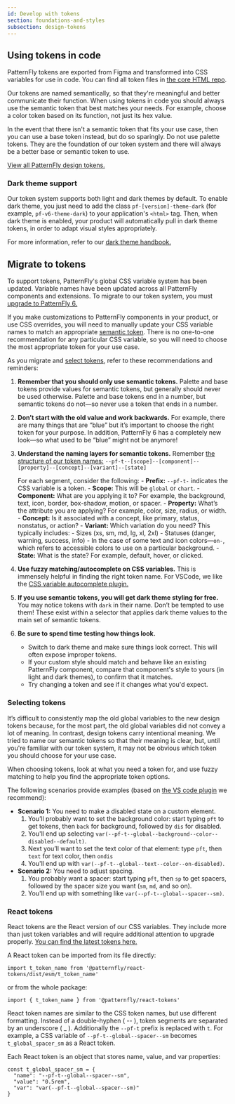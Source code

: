 ```yaml
---
id: Develop with tokens
section: foundations-and-styles
subsection: design-tokens
---
```


## Using tokens in code

PatternFly tokens are exported from Figma and transformed into CSS variables for use in code. You can find all token files in [the core HTML repo](https://github.com/patternfly/patternfly/tree/v6/src/patternfly/base/tokens).

Our tokens are named semantically, so that they're meaningful and better communicate their function. When using tokens in code you should always use the semantic token that best matches your needs. For example, choose a color token based on its function, not just its hex value. 

In the event that there isn't a semantic token that fits your use case, then you can use a base token instead, but do so sparingly. Do not use palette tokens. They are the foundation of our token system and there will always be a better base or semantic token to use.

[View all PatternFly design tokens.](/foundations-and-styles/design-tokens/all-patternfly-tokens)

### Dark theme support

Our token system supports both light and dark themes by default. To enable dark theme, you just need to add the class `pf-[version]-theme-dark` (for example, `pf-v6-theme-dark`) to your application's `<html>` tag. Then, when dark theme is enabled, your product will automatically pull in dark theme tokens, in order to adapt visual styles appropriately.

For more information, refer to our [dark theme handbook.](/design-foundations/theming/dark-theme-handbook) 

## Migrate to tokens

To support tokens, PatternFly's global CSS variable system has been updated. Variable names have been updated across all PatternFly components and extensions. To migrate to our token system, you must [upgrade to PatternFly 6.](/releases/upgrade-guide)

If you make customizations to PatternFly components in your product, or use CSS overrides, you will need to manually update your CSS variable names to match an appropriate [semantic token](/foundations-and-styles/design-tokens/all-patternfly-tokens). There is no one-to-one recommendation for any particular CSS variable, so you will need to choose the most appropriate token for your use case. 

As you migrate and [select tokens](#selecting-tokens), refer to these recommendations and reminders:

1. **Remember that you should only use semantic tokens.** Palette and base tokens provide values for semantic tokens, but generally should never be used otherwise. Palette and base tokens end in a number, but semantic tokens do not&mdash;so never use a token that ends in a number. 

1. **Don’t start with the old value and work backwards.** For example, there are many things that are “blue” but it’s important to choose the right token for your purpose. In addition, PatternFly 6 has a completely new look&mdash;so what used to be “blue” might not be anymore!

1. **Understand the naming layers for semantic tokens.** Remember [the structure of our token names:](/foundations-and-styles/design-tokens/about-tokens#token-names) 
`--pf-t--[scope]--[component]--[property]--[concept]--[variant]--[state]`

    For each segment, consider the following:
        - **Prefix:** `--pf-t-` indicates the CSS variable is a token.
        - **Scope:** This will be `global` or `chart`.
        - **Component:** What are you applying it to? For example, the background, text, icon, border, box-shadow, motion, or spacer.
        - **Property:** What’s the attribute you are applying? For example, color, size, radius, or width.
        - **Concept:** Is it associated with a concept, like primary, status, nonstatus, or action?
        - **Variant:** Which variation do you need? This typically includes:
            - Sizes (xs, sm, md, lg, xl, 2xl)
            - Statuses (danger, warning, success, info)
            - In the case of some text and icon colors&mdash;`on-`, which refers to accessible colors to use on a particular background.
        - **State:** What is the state? For example, default, hover, or clicked.

1. **Use fuzzy matching/autocomplete on CSS variables.** This is immensely helpful in finding the right token name. For VSCode, we like the [CSS variable autocomplete plugin.](https://marketplace.visualstudio.com/items?itemName=vunguyentuan.vscode-css-variables)

1. **If you use semantic tokens, you will get dark theme styling for free.** You may notice tokens with `dark` in their name. Don’t be tempted to use them! These exist within a selector that applies dark theme values to the main set of semantic tokens. 

1. **Be sure to spend time testing how things look.** 
    - Switch to dark theme and make sure things look correct. This will often expose improper tokens. 
    - If your custom style should match and behave like an existing PatternFly component, compare that component's style to yours (in light and dark themes), to confirm that it matches.
    - Try changing a token and see if it changes what you'd expect.

### Selecting tokens 

It’s difficult to consistently map the old global variables to the new design tokens because, for the most part, the old global variables did not convey a lot of meaning. In contrast, design tokens carry intentional meaning. We tried to name our semantic tokens so that their meaning is clear, but, until you're familiar with our token system, it may not be obvious which token you should choose for your use case. 

When choosing tokens, look at what you need a token for, and use fuzzy matching to help you find the appropriate token options. 

The following scenarios provide examples (based on [the VS code plugin](https://marketplace.visualstudio.com/items?itemName=vunguyentuan.vscode-css-variables) we recommend):

- **Scenario 1:** You need to make a disabled state on a custom element. 
    1. You’ll probably want to set the background color: start typing `pft` to get tokens, then `back` for background, followed by `dis` for disabled. 
    1. You'll end up selecting `var(--pf-t--global--background--color--disabled--default)`. 
    1. Next you’ll want to set the text color of that element: type `pft`, then `text` for text color, then `ondis` 
    1. You'll end up with `var(--pf-t--global--text--color--on-disabled)`.
- **Scenario 2:** You need to adjust spacing. 
    1. You probably want a spacer: start typing `pft`, then `sp` to get spacers, followed by the spacer size you want (`sm`, `md`, and so on). 
    1. You'll end up with something like `var(--pf-t--global--spacer--sm)`.

### React tokens

React tokens are the React version of our CSS variables. They include more than just token variables and will require additional attention to upgrade properly. [You can find the latest tokens here.](https://www.npmjs.com/package/@patternfly/react-tokens)

A React token can be imported from its file directly: 

`import t_token_name from '@patternfly/react-tokens/dist/esm/t_token_name'` 

or from the whole package: 

`import { t_token_name } from '@patternfly/react-tokens'`

React token names are similar to the CSS token names, but use different formatting. Instead of a double-hyphen ( -- ), token segments are separated by an underscore ( _ ). Additionally the `--pf-t` prefix is replaced with `t`. For example, a CSS variable of `--pf-t--global--spacer--sm` becomes `t_global_spacer_sm` as a React token.

Each React token is an object that stores name, value, and var properties:

```
const t_global_spacer_sm = {
  "name": "--pf-t--global--spacer--sm",
  "value": "0.5rem",
  "var": "var(--pf-t--global--spacer--sm)"
}
```